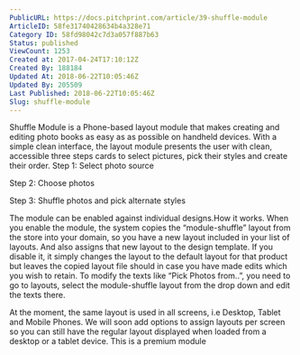 ```yaml
---
PublicURL: https://docs.pitchprint.com/article/39-shuffle-module
ArticleID: 58fe31740428634b4a328e71
Category ID: 58fd98042c7d3a057f887b63
Status: published
ViewCount: 1253
Created at: 2017-04-24T17:10:12Z
Created By: 188184
Updated At: 2018-06-22T10:05:46Z
Updated By: 205509
Last Published: 2018-06-22T10:05:46Z
Slug: shuffle-module
---
```

Shuffle Module is a Phone-based layout module that makes creating and editing photo books as easy as as possible on handheld devices. With a simple clean interface, the layout module presents the user with clean, accessible three steps cards to select pictures, pick their styles and create their order.
 Step 1: Select photo source
 
 Step 2: Choose photos
 
 Step 3: Shuffle photos and pick alternate styles
 
 The module can be enabled against individual designs.How it works.
 When you enable the module, the system copies the  “module-shuffle” layout from the store into your domain, so you have a new layout included in your list of layouts. And also assigns that new layout to the design template. If you disable it, it simply changes the layout to the default layout for that product but leaves the copied layout file should in case you have made edits which you wish to retain.
 To modify the texts like  “Pick Photos from..”, you need to go to layouts, select the module-shuffle layout from the drop down and edit the texts there.
 
 At the moment, the same layout is used in all screens, i.e Desktop, Tablet and Mobile Phones. We will soon add options to assign layouts per screen so you can still have the regular layout displayed when loaded from a desktop or a tablet device.
 This is a premium module